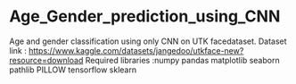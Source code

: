 # Age_Gender_prediction_using_CNN
Age and gender classification using only CNN on UTK facedataset.
Dataset link : https://www.kaggle.com/datasets/jangedoo/utkface-new?resource=download
Required libraries :numpy 
pandas
matplotlib
seaborn
pathlib 
PILLOW 
tensorflow 
sklearn

